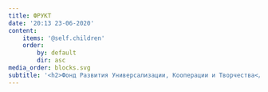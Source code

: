 ```yaml
---
title: ФРУКТ
date: '20:13 23-06-2020'
content:
    items: '@self.children'
    order:
        by: default
        dir: asc
media_order: blocks.svg
subtitle: '<h2>Фонд Развития Универсализации, Кооперации и Творчества</h2> '
---
```


